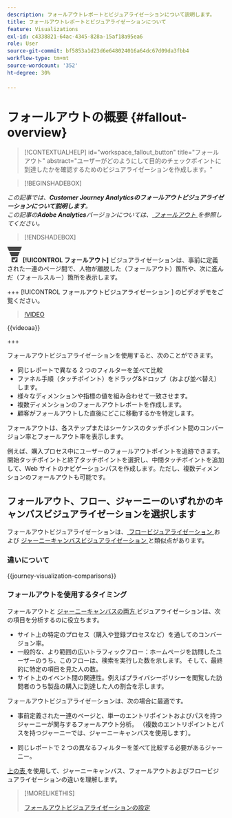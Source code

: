 ```yaml
---
description: フォールアウトレポートとビジュアライゼーションについて説明します。
title: フォールアウトレポートとビジュアライゼーションについて
feature: Visualizations
exl-id: c4338821-64ac-4345-828a-15af18a95ea6
role: User
source-git-commit: bf5853a1d23d6e648024016a64dc67d09da3fbb4
workflow-type: tm+mt
source-wordcount: '352'
ht-degree: 30%

---
```


# フォールアウトの概要 {#fallout-overview}

<!-- markdownlint-disable MD034 -->

>[!CONTEXTUALHELP]
>id="workspace_fallout_button"
>title="フォールアウト"
>abstract="ユーザーがどのようにして目的のチェックポイントに到達したかを確認するためのビジュアライゼーションを作成します。"

<!-- markdownlint-enable MD034 -->


>[!BEGINSHADEBOX]

*この記事では、**Customer Journey Analyticsのフォールアウトビジュアライゼーションについて説明します**。<br/> この記事の&#x200B;**Adobe Analytics**バージョンについては、[ フォールアウト ](https://experienceleague.adobe.com/en/docs/analytics/analyze/analysis-workspace/visualizations/fallout/fallout-flow) を参照してください。*

>[!ENDSHADEBOX]

![ コンバージョンファネル ](/help/assets/icons/ConversionFunnel.svg)**[!UICONTROL フォールアウト]** ビジュアライゼーションは、事前に定義された一連のページ間で、人物が離脱した（フォールアウト）箇所や、次に進んだ（フォールスルー）箇所を表示します。

+++ [!UICONTROL  フォールアウトビジュアライゼーション ] のビデオデモをご覧ください。

>[!VIDEO](https://video.tv.adobe.com/v/345883/?quality=12)

{{videoaa}}

+++

フォールアウトビジュアライゼーションを使用すると、次のことができます。

* 同じレポートで異なる 2 つのフィルターを並べて比較
* ファネル手順（タッチポイント）をドラッグ&amp;ドロップ（および並べ替え）します。
* 様々なディメンションや指標の値を組み合わせて一致させます。
* 複数ディメンションのフォールアウトレポートを作成します。
* 顧客がフォールアウトした直後にどこに移動するかを特定します。

フォールアウトは、各ステップまたはシーケンスのタッチポイント間のコンバージョン率とフォールアウト率を表示します。

例えば、購入プロセス中にユーザーのフォールアウトポイントを追跡できます。 開始タッチポイントと終了タッチポイントを選択し、中間タッチポイントを追加して、Web サイトのナビゲーションパスを作成します。ただし、複数ディメンションのフォールアウトも可能です。

## フォールアウト、フロー、ジャーニーのいずれかのキャンバスビジュアライゼーションを選択します

フォールアウトビジュアライゼーションは、[ フロービジュアライゼーション ](/help/analysis-workspace/visualizations/c-flow/flow.md) および [ジャーニーキャンバスビジュアライゼーション ](/help/analysis-workspace/visualizations/journey-canvas/journey-canvas.md) と類似点があります。

### 違いについて

<!-- Information in this snippet is shared between Journey canvas, Fallout, and Flow visualization docs -->

{{journey-visualization-comparisons}}

### フォールアウトを使用するタイミング

フォールアウトと [ジャーニーキャンバスの両方 ](/help/analysis-workspace/visualizations/journey-canvas/journey-canvas.md) ビジュアライゼーションは、次の項目を分析するのに役立ちます。

* サイト上の特定のプロセス（購入や登録プロセスなど）を通してのコンバージョン率。
* 一般的な、より範囲の広いトラフィックフロー：ホームページを訪問したユーザーのうち、このフローは、検索を実行した数を示します。 そして、最終的に特定の項目を見た人の数。
* サイト上のイベント間の関連性。例えばプライバシーポリシーを閲覧した訪問者のうち製品の購入に到達した人の割合を示します。

フォールアウトビジュアライゼーションは、次の場合に最適です。

* 事前定義された一連のページと、単一のエントリポイントおよびパスを持つジャーニーが関与するフォールアウト分析。 （複数のエントリポイントとパスを持つジャーニーでは、ジャーニーキャンバスを使用します）。

* 同じレポートで 2 つの異なるフィルターを並べて比較する必要があるジャーニー。

[ 上の表 ](#understand-the-differences) を使用して、ジャーニーキャンバス、フォールアウトおよびフロービジュアライゼーションの違いを理解します。

>[!MORELIKETHIS]
>
>[フォールアウトビジュアライゼーションの設定](configuring-fallout.md)



